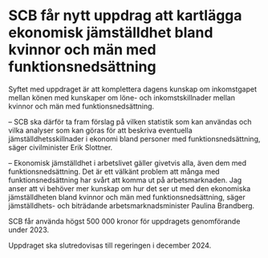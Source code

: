 # SCB får nytt uppdrag att kartlägga ekonomisk jämställdhet bland kvinnor och män med funktionsnedsättning

Syftet med uppdraget är att komplettera dagens kunskap om inkomstgapet mellan könen med kunskaper om löne- och inkomstskillnader mellan kvinnor och män med funktionsnedsättning.

– SCB ska därför ta fram förslag på vilken statistik som kan användas och vilka analyser som kan göras för att beskriva eventuella jämställdhetsskillnader i ekonomi bland personer med funktionsnedsättning, säger civilminister Erik Slottner.

– Ekonomisk jämställdhet i arbetslivet gäller givetvis alla, även dem med funktionsnedsättning. Det är ett välkänt problem att många med funktionsnedsättning har svårt att komma ut på arbetsmarknaden. Jag anser att vi behöver mer kunskap om hur det ser ut med den ekonomiska jämställdheten bland kvinnor och män med funktionsnedsättning, säger jämställdhets- och biträdande arbetsmarknadsminister Paulina Brandberg.

SCB får använda högst 500 000 kronor för uppdragets genomförande under 2023.

Uppdraget ska slutredovisas till regeringen i december 2024.
